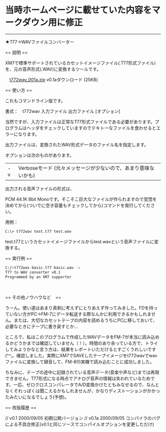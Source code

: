 # 当時ホームページに載せていた内容をマークダウン用に修正
---
★T77→WAVファイルコンバーター


== 説明 ==

XM7で標準サポートされているカセットイメージファイル(.T77形式ファイル)を、元の音声形式(.WAV)に変換するツールです。

　[t772wav_001a.zip](bin/t772wav_01a.zip) v0.1aダウンロード (25KB)


== 使い方 ==

これもコマンドライン版です。

書式：　t772wav 入力ファイル 出力ファイル [オプション]

当然ですが、入力ファイルは正常なT77形式ファイルである必要があります。プログラムはヘッダをチェックしていますのでテキトーなファイルを食わせるとエラーになります。

出力ファイルは、変換されたWAV形式データのファイル名を指定します。

オプションは次のものがあります。

|||
|-|-|
|-v|Verboseモード (元々メッセージが少ないので、あまり意味ないかも)|

出力される音声ファイルの形式は、

PCM 44.1K 8bit Monoです。そこそこ巨大なファイルが作られますので覚悟を決めてから(ついでに空き容量もチェックしてから)コマンドを発行してください。

用例：
```sh
C:\> t772wav test.t77 test.wav
```
test.t77というカセットイメージファイルからtest.wavという音声ファイルに変換する。


== 実行例 ==　
```sh
C:/>t772wav basic.t77 basic.wav -v
T77 to WAV converter v0.1
Programmed by an XM7 supporter
```
　

== その他ノウハウなど　==

うーん。使い道はあまり真剣に考えずにとりあえず作ってみました。FDを持っていない方がPC→FM-7にデータ転送する際なんかに利用できるかもしれません。または、大切なカセットテープの内容を読めるうちにPCに移しておいて、必要なときにテープに書き戻すとか…

ところで、私はこのプログラムで作成したWAVデータをFM-7が本当に読み込めるかどうかまでは確認していません（！）。時間のあり余っている方で、トライしてみようかなと言う方は、結果をレポートいただけるとすごくうれしいです(^^;。確認しました。実際にXM7でSAVEしたテープイメージをt772wavでwavファイルに変換して録音して、FM-8(!)実機で読み込むことに成功しました。

ちなみに、テープの途中に記録されている音声データ(音楽や声など)までは再現できません。T77形式になる時点でアナログ音声の情報は失われているためです。一応、ゼロクロスコンパレータでA/D変換かけたともみなせるので、なんとなくそれっぽくは聞こえるかもしれませんが、かなりディストーションがかかったみたいになるでしょう(予想)。

== 改版履歴 ==

// v0.1  2000/09/05 初期公開バージョン
// v0.1a 2000/09/05 コンパイラのバグによる不具合修正(v0.1と同じソースでコンパイルオプションを変更しただけ)
